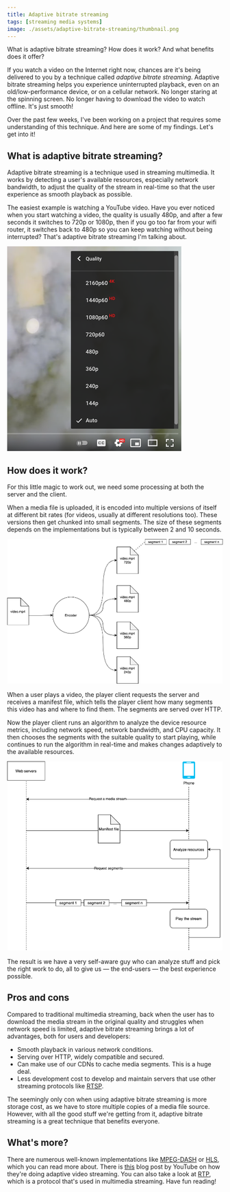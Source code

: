 ```yaml
---
title: Adaptive bitrate streaming
tags: [streaming media systems]
image: ./assets/adaptive-bitrate-streaming/thumbnail.png
---
```


What is adaptive bitrate streaming? How does it work? And what benefits does it offer?

<!-- truncate -->

If you watch a video on the Internet right now, chances are it's being delivered to you by a technique called *adaptive bitrate streaming*. Adaptive bitrate streaming helps you experience uninterrupted playback, even on an old/low-performance device, or on a cellular network. No longer staring at the spinning screen. No longer having to download the video to watch offline. It's just smooth!

Over the past few weeks, I've been working on a project that requires some understanding of this technique. And here are some of my findings. Let's get into it!

## What is adaptive bitrate streaming?

Adaptive bitrate streaming is a technique used in streaming multimedia. It works by detecting a user's available resources, especially network bandwidth, to adjust the quality of the stream in real-time so that the user experience as smooth playback as possible.

The easiest example is watching a YouTube video. Have you ever noticed when you start watching a video, the quality is usually 480p, and after a few seconds it switches to 720p or 1080p, then if you go too far from your wifi router, it switches back to 480p so you can keep watching without being interrupted? That's adaptive bitrate streaming I'm talking about.

![YouTube](./assets/adaptive-bitrate-streaming/youtube.png)

## How does it work?

For this little magic to work out, we need some processing at both the server and the client.

When a media file is uploaded, it is encoded into multiple versions of itself at different bit rates (for videos, usually at different resolutions too). These versions then get chunked into small segments. The size of these segments depends on the implementations but is typically between 2 and 10 seconds.

![How it works 1](./assets/adaptive-bitrate-streaming/how-it-works-1.png)

When a user plays a video, the player client requests the server and receives a manifest file, which tells the player client how many segments this video has and where to find them. The segments are served over HTTP.

Now the player client runs an algorithm to analyze the device resource metrics, including network speed, network bandwidth, and CPU capacity. It then chooses the segments with the suitable quality to start playing, while continues to run the algorithm in real-time and makes changes adaptively to the available resources.

![How it works 2](./assets/adaptive-bitrate-streaming/how-it-works-2.png)

The result is we have a very self-aware guy who can analyze stuff and pick the right work to do, all to give us — the end-users — the best experience possible.

## Pros and cons

Compared to traditional multimedia streaming, back when the user has to download the media stream in the original quality and struggles when network speed is limited, adaptive bitrate streaming brings a lot of advantages, both for users and developers:

- Smooth playback in various network conditions.
- Serving over HTTP, widely compatible and secured.
- Can make use of our CDNs to cache media segments. This is a huge deal.
- Less development cost to develop and maintain servers that use other streaming protocols like [RTSP](https://en.wikipedia.org/wiki/Real_Time_Streaming_Protocol).

The seemingly only con when using adaptive bitrate streaming is more storage cost, as we have to store multiple copies of a media file source. However, with all the good stuff we're getting from it, adaptive bitrate streaming is a great technique that benefits everyone.

## What's more?

There are numerous well-known implementations like [MPEG-DASH](https://en.wikipedia.org/wiki/Dynamic_Adaptive_Streaming_over_HTTP) or [HLS](https://en.wikipedia.org/wiki/HTTP_Live_Streaming), which you can read more about. There is [this](https://youtube-eng.googleblog.com/2018/04/making-high-quality-video-efficient.html) blog post by YouTube on how they're doing adaptive video streaming. You can also take a look at [RTP](https://en.wikipedia.org/wiki/Real-time_Transport_Protocol), which is a protocol that's used in multimedia streaming. Have fun reading!
